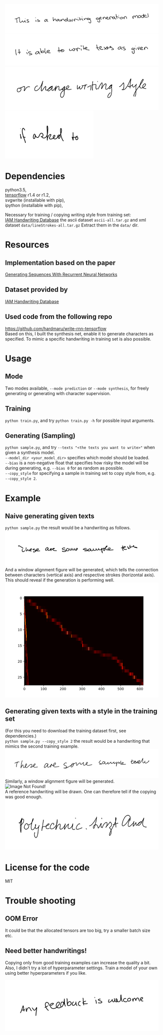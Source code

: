 
![This is a handwriting generation model](samples/this_is_a_handwriting_generation_model_13.svg?raw=true)  
![It is able to write texts as given](samples/it_is_able_to_write_texts_as_given_13.svg?raw=true)  
![or change writing style](samples/or_change_writing_style_2.svg?raw=true)  
![if asked to](samples/if_asked_to_554.svg?raw=true)  

# Dependencies
python3.5,  
[tensorflow](https://www.tensorflow.org/install/) r1.4 or r1.2,  
svgwrite (installable with pip),  
ipython (installable with pip),  

Necessary for training / copying writing style from training set:  
[IAM Handwriting Database](http://www.fki.inf.unibe.ch/databases/iam-on-line-handwriting-database/download-the-iam-on-line-handwriting-database) the ascii dataset `ascii-all.tar.gz` and xml dataset `data/lineStrokes-all.tar.gz` Extract them in the `data/` dir.

# Resources
## Implementation based on the paper
[Generating Sequences With Recurrent Neural Networks](https://arxiv.org/abs/1308.0850)
## Dataset provided by
[IAM Handwriting Database](http://www.fki.inf.unibe.ch/databases/iam-on-line-handwriting-database/download-the-iam-on-line-handwriting-database)
## Used code from the following repo
https://github.com/hardmaru/write-rnn-tensorflow  
Based on this, I built the synthesis net, enable it to generate characters as specified. To mimic a specific handwriting in training set is also possible.

# Usage
## Mode
Two modes available, `--mode prediction` or `--mode synthesis`, for freely generating or generating with character supervision.
## Training
`python train.py`, and try `python train.py -h` for possible input arguments.
## Generating (Sampling)
`python sample.py`, and try `--texts "<the texts you want to write>"` when given a synthesis model.  
`--model_dir <your_model_dir>` specifies which model should be loaded.  
`--bias` is a non-negative float that specifies how risky the model will be during generating, e.g. `--bias 0` for as random as possible.  
`--copy_style` for specifying a sample in training set to copy style from, e.g. `--copy_style 2`.

# Example
## Naive generating given texts
`python sample.py` the result would be a handwriting as follows.  
![Image Not Found!](samples/sample.normal.svg?raw=true)  
And a window alignment figure will be generated, which tells the connection between characters (vertical axis) and respective strokes (horizontal axis). This should reveal if the generation is performing well.  
![Image Not Found!](samples/sample_window.svg?raw=true)

## Generating given texts with a style in the training set
(For this you need to download the training dataset first, see dependencies.)  
`python sample.py --copy_style 2` the result would be a handwriting that mimics the second training example.   
![Image Not Found!](samples/sample_copy.normal.svg?raw=true)  
Similarly, a window alignment figure will be generated.  
![Image Not Found!](samples/sample_window_copy.svg?raw=true)  
A reference handwriting will be drawn. One can therefore tell if the copying was good enough.  
![Image Not Found!](samples/sample_copy.normal_ref.svg?raw=true)  

# License for the code
MIT

# Trouble shooting
## OOM Error
It could be that the allocated tensors are too big, try a smaller batch size etc.  
## Need better handwritings!
Copying only from good training examples can increase the quality a bit. Also, I didn't try a lot of hyperparameter settings. Train a model of your own using better hyperparameters if you like.


![Any feedback is welcome](samples/any_feedback_is_welcome.svg?raw=true)  